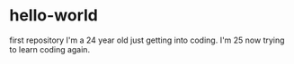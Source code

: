 # hello-world
first repository
I'm a 24 year old just getting into coding.
I'm 25 now trying to learn coding again.
